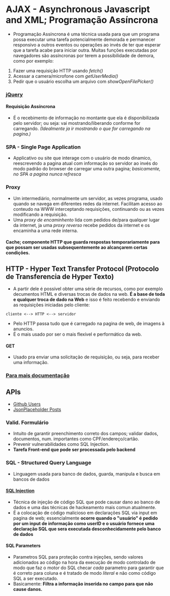 # AJAX - Asynchronous Javascript and XML; Programação Assíncrona   

- Programação Assíncrona é uma técnica usada para que um programa possa executar uma tarefa potencialmente demorada e permanecer responsivo a outros eventos ou operações ao invés de ter que esperar que a tarefa acabe para iniciar outra. Muitas funções executadas por navegadores são assíncronas por terem a possibilidade de demora, como por exemplo:   

1. Fazer uma requisição HTTP usando *fetch()*
2. Acessar a camera/microfone com *getUserMedia()*
3. Pedir que o usuário escolha um arquivo com *showOpenFilePicker()*    

### [jQuery](https://api.jquery.com/jquery.ajax/)

#### Requisição Assíncrona 

-  É o recebimento de informação no montante que ela é disponibilizada pelo servidor; ou seja: vai mostrando/liberando conforme for carregando. *(Idealmente ja ir mostrando o que for carregando na pagina.)*

### SPA - Single Page Application 

- Applicativo ou site que interage com o usuário de modo dinamico, reescrevendo a pagina atual com informação so servidor ao invés do modo padrão do browser de carregar uma outra pagina; *basicamente, no SPA a pagina nunca refresca*

### Proxy   

- Um intermediário, normalmente um servidor, as vezes programa, usado quando se navega em diferentes redes da internet. Facilitam acesso ao conteudo na WWW interceptando requisições, continuando ou as vezes modificando a requisição.
- Uma *proxy de encaminhento* lida com pedidos de/para qualquer lugar da internet, ja uma *proxy reverso* recebe pedidos da internet e os encaminha a uma rede interna.

#### Cache; componente HTTP que guarda respostas temporariamente para que possam ser usadas subsequentemente ao alcançarem certas condições.    

## HTTP - Hyper Text Transfer Protocol (Protocolo de Transferencia de Hyper Texto)   

- A partir dele é possível obter uma série de recursos, como por exemplo decumentos HTML e diversas trocas de dados na web. **É a base de toda e qualquer troca de dado na Web** e isso é feito recebendo e enviando as requisições iniciadas pelo cliente:
```
cliente <--> HTTP <--> servidor
```
- Pelo HTTP passa tudo que é carregado na pagina de web, de imagens à anuncios.
- É o mais usado por ser o mais flexível e performático da web.    

#### GET   

- Usado pra enviar uma solicitação de requisição, ou seja, para receber uma informação.   

### [Para mais documentação](https://developer.mozilla.org/pt-BR/docs/Web/HTTP/Methods)    

## APIs    

- [Github Users](https://docs.github.com/en/rest/reference/users)
- [JsonPlaceholder Posts](https://jsonplaceholder.typicode.com/posts)   

### Valid. Formulário   

- Intuito de garantir preenchimento correto dos campos; validar dados, documentos, num. importantes como CPF/endereço/cartão.
- Prevenir vulnerabilidades como SQL Injection.
- **Tarefa Front-end que pode ser processada pelo backend**    

### SQL - Structured Query Language   

- Linguagem usada para banco de dados, guarda, manipula e busca em bancos de dados

#### [SQL Injection](https://www.w3schools.com/sql/sql_injection.asp)   

- Técnica de injeção de código SQL que pode causar dano ao banco de dados e uma das técnicas de hackeamento mais comun atualmente.
- É a colocação de código malicioso em declarações SQL via input em pagina de web; essencialmente **ocorre quando o "usuário" é pedido por um input de informação como userID e o usuário fornece uma declaração SQL que sera executada desconhecidamente pelo banco de dados**   

#### SQL Parameters   

- Parametros SQL para proteção contra injeções, sendo valores adicionados ao código na hora da execução de modo controlado de modo que faz o motor do SQL checar *cada* parametro para garantir que é correto para coluna e é tratado de modo *literal* e não como código SQL a ser executado.
- Basicamente: **Filtra a informação inserida no campo para que não cause danos.**